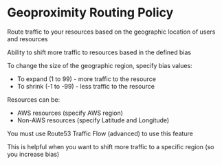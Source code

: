 # Geoproximity Routing Policy

Route traffic to your resources based on the geographic location of users and resources

Ability to shift more traffic to resources based in the defined bias

To change the size of the geographic region, specify bias values:
- To expand (1 to 99) - more traffic to the resource
- To shrink (-1 to -99) - less traffic to the resource 

Resources can be:
- AWS resources (specify AWS region)
- Non-AWS resources (specify Latitude and Longitude)

You must use Route53 Traffic Flow (advanced) to use this feature

This is helpful when you want to shift more traffic to a specific region (so you increase bias)